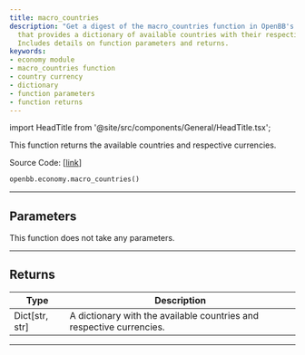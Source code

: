 ```yaml
---
title: macro_countries
description: "Get a digest of the macro_countries function in OpenBB's economy module"
  that provides a dictionary of available countries with their respective currencies.
  Includes details on function parameters and returns.
keywords:
- economy module
- macro_countries function
- country currency
- dictionary
- function parameters
- function returns
---
```


import HeadTitle from '@site/src/components/General/HeadTitle.tsx';

<HeadTitle title="economy.macro_countries - Reference | OpenBB SDK Docs" />

This function returns the available countries and respective currencies.

Source Code: [[link](https://github.com/OpenBB-finance/OpenBBTerminal/tree/main/openbb_terminal/economy/econdb_model.py#L643)]

```python
openbb.economy.macro_countries()
```

---

## Parameters

This function does not take any parameters.

---

## Returns

| Type | Description |
| ---- | ----------- |
| Dict[str, str] | A dictionary with the available countries and respective currencies. |
---
